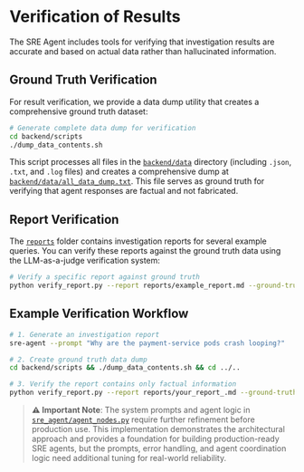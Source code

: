 # Verification of Results

The SRE Agent includes tools for verifying that investigation results are accurate and based on actual data rather than hallucinated information.

## Ground Truth Verification

For result verification, we provide a data dump utility that creates a comprehensive ground truth dataset:

```bash
# Generate complete data dump for verification
cd backend/scripts
./dump_data_contents.sh
```

This script processes all files in the [`backend/data`](../backend/data) directory (including `.json`, `.txt`, and `.log` files) and creates a comprehensive dump at [`backend/data/all_data_dump.txt`](../backend/data/all_data_dump.txt). This file serves as ground truth for verifying that agent responses are factual and not fabricated.

## Report Verification

The [`reports`](../reports) folder contains investigation reports for several example queries. You can verify these reports against the ground truth data using the LLM-as-a-judge verification system:

```bash
# Verify a specific report against ground truth
python verify_report.py --report reports/example_report.md --ground-truth backend/data/all_data_dump.txt
```

## Example Verification Workflow

```bash
# 1. Generate an investigation report
sre-agent --prompt "Why are the payment-service pods crash looping?"

# 2. Create ground truth data dump
cd backend/scripts && ./dump_data_contents.sh && cd ../..

# 3. Verify the report contains only factual information
python verify_report.py --report reports/your_report_.md --ground-truth backend/data/all_data_dump.txt
```

>**⚠️ Important Note**: The system prompts and agent logic in [`sre_agent/agent_nodes.py`](../sre_agent/agent_nodes.py) require further refinement before production use. This implementation demonstrates the architectural approach and provides a foundation for building production-ready SRE agents, but the prompts, error handling, and agent coordination logic need additional tuning for real-world reliability.